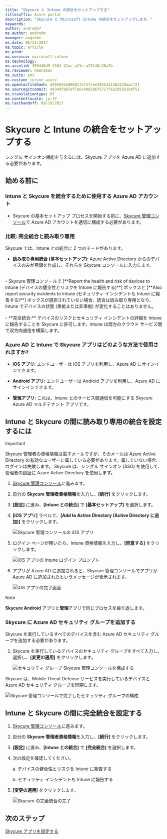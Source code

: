 ```yaml
---
title: "Skycure と Intune の統合をセットアップする"
titlesuffix: Azure portal
description: "Skycure と Microsoft Intune の統合をセットアップします。"
keywords: 
author: andredm7
ms.author: andredm
manager: angrobe
ms.date: 06/21/2017
ms.topic: article
ms.prod: 
ms.service: microsoft-intune
ms.technology: 
ms.assetid: 359448d9-2384-42ac-a21c-a25148c20a7b
ms.reviewer: heenamac
ms.suite: ems
ms.custom: intune-azure
ms.openlocfilehash: d495046a990817e73fcee385b3a1482229aac721
ms.sourcegitcommit: d434dfab7ef7a6c4082d675717fa22d5581b4f51
ms.translationtype: HT
ms.contentlocale: ja-JP
ms.lasthandoff: 09/19/2017
---
```

# <a name="set-up-the-skycure-integration-with-intune"></a>Skycure と Intune の統合をセットアップする

シングル サインオン機能を与えるには、Skycure アプリを Azure AD に追加する必要があります。

## <a name="before-you-begin"></a>始める前に

### <a name="azure-ad-account-used-to-integrate-intune-and-skycure"></a>Intune と Skycure を統合するために使用する Azure AD アカウント

-   Skycure の基本セットアップ プロセスを開始する前に、[Skycure 管理コンソール](https://aad.skycure.com)で Azure AD アカウントを適切に構成する必要があります。

### <a name="full-integration-vs-read-only"></a>比較: 完全統合と読み取り専用

Skycure では、Intune との統合に 2 つのモードがあります。

-   **読み取り専用統合 (基本セットアップ):** Azure Active Directory からのデバイスのみが目録を作成し、それらを Skycure コンソールに入力します。
<br>
    -   Skycure 管理コンソールで [**Report the health and risk of devices to Intune (デバイスの健全性とリスクを Intune に報告する)**] ボックスと [**Also report security incidents to Intune (セキュリティ インシデントも Intune に報告する)**] ボックスが選択されていない場合、統合は読み取り専用となり、Intune でデバイスの状態 (準拠または非準拠) が変化することはありません。
<br></br>
-   **完全統合:** デバイスのリスクとセキュリティ インシデントの詳細を Intune に報告することを Skycure に許可します。Intune は両方のクラウド サービス間で双方向通信を構築します。

### <a name="how-the-skycure-apps-are-used-with-azure-ad-and-intune"></a>Azure AD と Intune で Skycure アプリはどのような方法で使用されますか?

-   **iOS アプリ:** エンドユーザーは iOS アプリを利用し、Azure AD にサインインできます。

-   **Android アプリ:** エンドユーザーは Android アプリを利用し、Azure AD にサインインできます。

-   **管理アプリ:** これは、Intune とのサービス間通信を可能にする Skycure Azure AD マルチテナント アプリです。

## <a name="to-set-up-the-read-only-integration-between-intune-and-skycure"></a>Intune と Skycure の間に読み取り専用の統合を設定するには

> [!IMPORTANT]
> Skycure 管理者の資格情報は電子メールですが、そのメールは Azure Active Directory の有効なユーザーに属している必要があります。属していない場合、ログインは失敗します。 Skycure は、シングル サインオン (SSO) を使用して、管理者の認証に Azure Active Directory を使用します。

1.  [Skycure 管理コンソール](https://aad.skycure.com)に進みます。

2.  自分の **Skycure 管理者資格情報**を入力し、**[続行]** をクリックします。

3.  **[設定]** に進み、**[Intune との統合]** で **[基本セットアップ]** を選択します。

4.  **[iOS アプリ]** ラベルで、**[Add to Active Directory (Active Directory に追加)]** をクリックします。

    ![Skycure 管理コンソールの iOS アプリ](./media/skycure-setup-1.png)

5.  ログイン ページが開いたら、Intune 資格情報を入力し、**[同意する]** をクリックします。

    ![iOS アプリの Intune ログイン プロンプト](./media/skycure-setup-2.png)

6.  アプリが Azure AD に追加されると、Skycure 管理コンソールでアプリが Azure AD に追加されたというメッセージが表示されます。

    ![iOS アプリの完了画面](./media/skycure-setup-3.png)

> [!NOTE]
> **Skycure Android** アプリと**管理**アプリで同じプロセスを繰り返します。

### <a name="add-an-azure-ad-security-group-into-skycure"></a>Skycure に Azure AD セキュリティ グループを追加する

Skycure を実行しているすべてのデバイスを含む Azure AD セキュリティ グループを追加する必要があります。

1.  Skycure を実行しているデバイスのセキュリティ グループをすべて入力し、選択し、**[変更の適用]** をクリックします。

    ![セキュリティ グループ Skycure 管理コンソールを構成する](./media/skycure-setup-4.png)

Skycure は、Mobile Threat Defense サービスを実行しているデバイスと Azure AD セキュリティ グループを同期します。

![Skycure 管理コンソールで完了したセキュリティ グループの構成](./media/skycure-setup-5.png)

## <a name="set-up-the-full-integration-between-intune-and-skycure"></a>Intune と Skycure の間に完全統合を設定する

1.  [Skycure 管理コンソール](https://aad.skycure.com)に進みます。

2.  自分の **Skycure 管理者資格情報**を入力し、**[続行]** をクリックします。

3.  **[設定]** に進み、**[Intune との統合]** で **[完全統合]** を選択します。

4.  次の設定を確認してください。

    a.  デバイスの健全性とリスクを Intune に報告する

    b.  セキュリティ インシデントも Intune に報告する

5.  **[変更の適用]** をクリックします。

    ![Skycure の完全統合の完了](./media/skycure-setup-6.png)

## <a name="next-steps"></a>次のステップ

[Skycure アプリを設定する](mtd-apps-ios-app-configuration-policy-add-assign.md)
